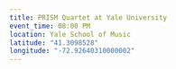 ```yaml
---
title: PRISM Quartet at Yale University
event_time: 08:00 PM
location: Yale School of Music
latitude: "41.3098528"
longitude: "-72.92640310000002"
---
```

